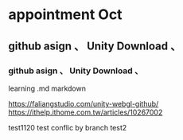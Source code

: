 # appointment Oct
## github asign 、 Unity Download 、
### github asign 、 Unity Download 、
learning .md markdown 

https://faliangstudio.com/unity-webgl-github/
https://ithelp.ithome.com.tw/articles/10267002

test1120
test conflic by branch test2
